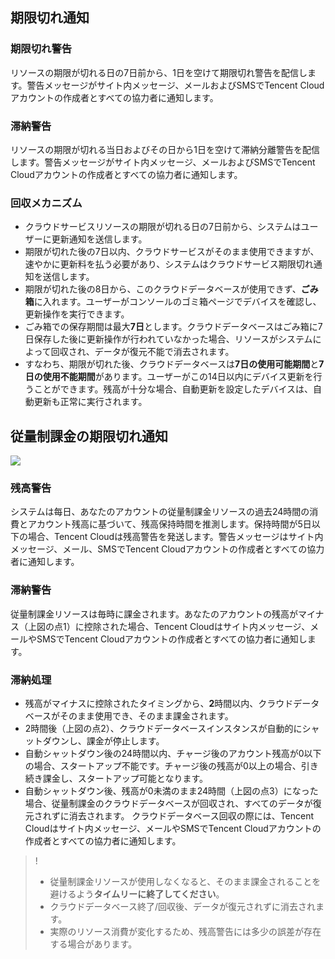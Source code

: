 ## 期限切れ通知

### 期限切れ警告
リソースの期限が切れる日の7日前から、1日を空けて期限切れ警告を配信します。警告メッセージがサイト内メッセージ、メールおよびSMSでTencent Cloudアカウントの作成者とすべての協力者に通知します。

### 滞納警告
リソースの期限が切れる当日およびその日から1日を空けて滞納分離警告を配信します。警告メッセージがサイト内メッセージ、メールおよびSMSでTencent Cloudアカウントの作成者とすべての協力者に通知します。

### 回収メカニズム
- クラウドサービスリソースの期限が切れる日の7日前から、システムはユーザーに更新通知を送信します。 
- 期限が切れた後の7日以内、クラウドサービスがそのまま使用できますが、速やかに更新料を払う必要があり、システムはクラウドサービス期限切れ通知を送信します。
- 期限が切れた後の8日から、このクラウドデータベースが使用できず、**ごみ箱**に入れます。ユーザーがコンソールのゴミ箱ページでデバイスを確認し、更新操作を実行できます。
- ごみ箱での保存期間は最大**7日**とします。クラウドデータベースはごみ箱に7日保存した後に更新操作が行われていなかった場合、リソースがシステムによって回収され、データが復元不能で消去されます。 
- すなわち、期限が切れた後、クラウドデータベースは**7日の使用可能期間**と**7日の使用不能期間**があります。ユーザーがこの14日以内にデバイス更新を行うことができます。残高が十分な場合、自動更新を設定したデバイスは、自動更新も正常に実行されます。

## 従量制課金の期限切れ通知

![](https://mccdn.qcloud.com/img567f91951599d.png)

### 残高警告
システムは每日、あなたのアカウントの従量制課金リソースの過去24時間の消費とアカウント残高に基づいて、残高保持時間を推測します。保持時間が5日以下の場合、Tencent Cloudは残高警告を発送します。警告メッセージはサイト内メッセージ、メール、SMSでTencent Cloudアカウントの作成者とすべての協力者に通知します。

### 滞納警告
従量制課金リソースは毎時に課金されます。あなたのアカウントの残高がマイナス（上図の点1）に控除された場合、Tencent Cloudはサイト内メッセージ、メールやSMSでTencent Cloudアカウントの作成者とすべての協力者に通知します。

### 滞納処理
- 残高がマイナスに控除されたタイミングから、**2**時間以内、クラウドデータベースがそのまま使用でき、そのまま課金されます。
- 2時間後（上図の点2）、クラウドデータベースインスタンスが自動的にシャットダウンし、課金が停止します。
- 自動シャットダウン後の24時間以内、チャージ後のアカウント残高が0以下の場合、スタートアップ不能です。チャージ後の残高が0以上の場合、引き続き課金し、スタートアップ可能となります。
- 自動シャットダウン後、残高が0未満のまま24時間（上図の点3）になった場合、従量制課金のクラウドデータベースが回収され、すべてのデータが復元されずに消去されます。
クラウドデータベース回収の際には、Tencent Cloudはサイト内メッセージ、メールやSMSでTencent Cloudアカウントの作成者とすべての協力者に通知します。

>!
> - 従量制課金リソースが使用しなくなると、そのまま課金されることを避けるよう**タイムリーに終了してください**。
> - クラウドデータベース終了/回収後、データが復元されずに消去されます。
> - 実際のリソース消費が変化するため、残高警告には多少の誤差が存在する場合があります。


